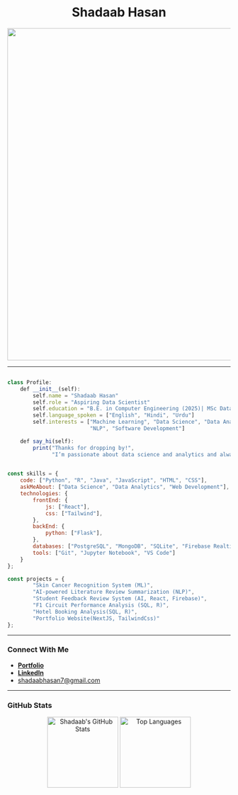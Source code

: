 <h1 align="center">Shadaab Hasan</h1>

<p align="center">
<img src="https://github.com/user-attachments/assets/e97df293-4422-49ed-ad93-7c38e7cb0522" width="750">
</p>

---

```javascript

class Profile:
    def __init__(self):
        self.name = "Shadaab Hasan"
        self.role = "Aspiring Data Scientist"
        self.education = "B.E. in Computer Engineering (2025)| MSc Data Analytics (2026)"
        self.language_spoken = ["English", "Hindi", "Urdu"]
        self.interests = ["Machine Learning", "Data Science", "Data Analytics", "Web Development", 
                          "NLP", "Software Development"]

    def say_hi(self):
        print("Thanks for dropping by!",
              "I’m passionate about data science and analytics and always eager to learn and collaborate.")
    

const skills = {
    code: ["Python", "R", "Java", "JavaScript", "HTML", "CSS"],
    askMeAbout: ["Data Science", "Data Analytics", "Web Development"],
    technologies: {
        frontEnd: {
            js: ["React"],
            css: ["Tailwind"],
        },
        backEnd: {
            python: ["Flask"],
        },
        databases: ["PostgreSQL", "MongoDB", "SQLite", "Firebase Realtime DB"],
        tools: ["Git", "Jupyter Notebook", "VS Code"]
    }
};

const projects = {
        "Skin Cancer Recognition System (ML)",
        "AI-powered Literature Review Summarization (NLP)",
        "Student Feedback Review System (AI, React, Firebase)",
        "F1 Circuit Performance Analysis (SQL, R)",
        "Hotel Booking Analysis(SQL, R)",
        "Portfolio Website(NextJS, TailwindCss)"
};


```
---

### Connect With Me
- [**Portfolio**](https://shadaabhasan.vercel.app/) 
- [**LinkedIn**](https://www.linkedin.com/in/shadaab-hasan-4a9b92271/)
- [shadaabhasan7@gmail.com](mailto:shadaabhasan7@gmail.com)

---

### GitHub Stats

<p align="center">
  <img src="https://github-readme-stats.vercel.app/api?username=shadaabhasan&show_icons=true&theme=radical" alt="Shadaab's GitHub Stats" height="160"/>
  <img src="https://github-readme-stats.vercel.app/api/top-langs/?username=shadaabhasan&layout=compact&theme=radical" alt="Top Languages" height="160"/>
</p>



